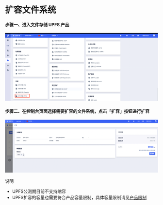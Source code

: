# 扩容文件系统

#### 步骤一、进入文件存储 UPFS 产品

![](/images/upfs_guide/create1.png)

#### 步骤二、在控制台页面选择需要扩容的文件系统，点击「扩容」按钮进行扩容

![](/images/upfs_guide/extend1.png)

说明
- UPFS公测期目前不支持缩容
- UPFS扩容的容量也需要符合产品容量限制，具体容量限制请见[产品限制](/upfs/upfs_manual_instruction/limit)
